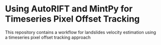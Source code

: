 # Using AutoRIFT and MintPy for Timeseries Pixel Offset Tracking

This repository contains a workflow for landslides velocity estimation using a timeseries pixel offset tracking approach 
